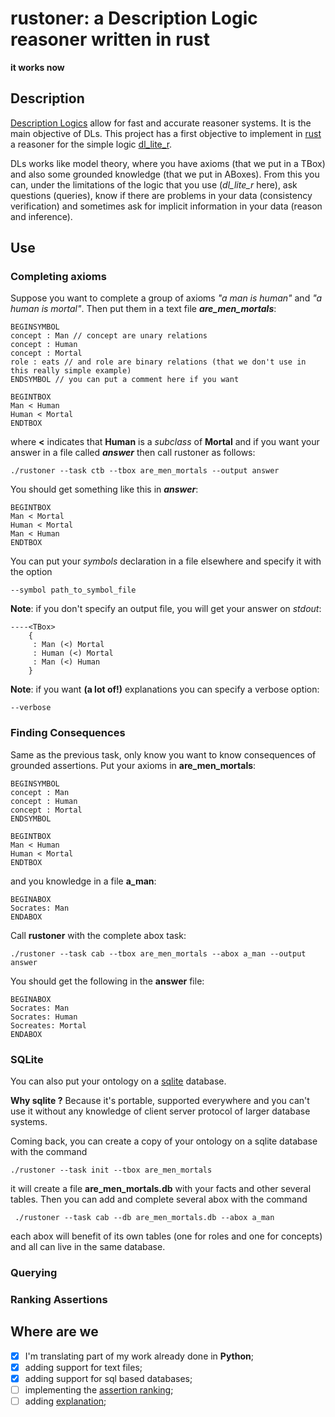 # rustoner: a Description Logic reasoner written in rust
**it works now**

## Description 

[Description Logics](http://dl.kr.org) allow for fast and accurate reasoner systems. It is the main objective of DLs.
This project has a first objective to implement in [rust](https://www.rust-lang.org/) a reasoner for the simple logic
[dl_lite_r](https://link.springer.com/article/10.1007/s10817-007-9078-x).

DLs works like model theory, where you have axioms (that we put in a TBox) and also some grounded knowledge 
(that we put in ABoxes).
From this you can, under the limitations of the logic that you use (*dl_lite_r* here), ask
questions (queries), know if there are problems in your data (consistency verification) and sometimes ask
for implicit information in your data (reason and inference).

## Use

### Completing axioms 
Suppose you want to complete a group of axioms 
_"a man is human"_ and _"a human is mortal"_.
Then put them in a text file *__are_men_mortals__*:
```
BEGINSYMBOL
concept : Man // concept are unary relations
concept : Human
concept : Mortal
role : eats // and role are binary relations (that we don't use in this really simple example)
ENDSYMBOL // you can put a comment here if you want

BEGINTBOX
Man < Human
Human < Mortal
ENDTBOX
```
where **<** indicates that __Human__ is a _subclass_ of __Mortal__
and if you want your answer in a file called *__answer__* then call 
rustoner as follows:
```shell script
./rustoner --task ctb --tbox are_men_mortals --output answer
```

You should get something like this in *__answer__*:
```
BEGINTBOX
Man < Mortal
Human < Mortal
Man < Human
ENDTBOX
```

You can put your *symbols* declaration in a file elsewhere and specify it with
the option
```
--symbol path_to_symbol_file
```

**Note**: if you don't specify an output file, you will get your answer
on _stdout_:
```shell script
----<TBox>
    {
     : Man (<) Mortal
     : Human (<) Mortal
     : Man (<) Human
    }
```

**Note**: if you want __(a lot of!)__ explanations you can specify a 
verbose option:
```
--verbose
```

### Finding Consequences

Same as the previous task, only know you want to know consequences of
grounded assertions. Put your axioms in  **are_men_mortals**:
```
BEGINSYMBOL
concept : Man
concept : Human
concept : Mortal
ENDSYMBOL 

BEGINTBOX
Man < Human
Human < Mortal
ENDTBOX
```

and you knowledge in a file **a_man**:
```
BEGINABOX
Socrates: Man
ENDABOX
```

Call **rustoner** with the complete abox task:
```shell script
./rustoner --task cab --tbox are_men_mortals --abox a_man --output answer
```

You should get the following in the **answer** file:
```
BEGINABOX
Socrates: Man
Socrates: Human
Socreates: Mortal
ENDABOX
```

### SQLite

You can also put your ontology on a [sqlite](https://www.sqlite.org/index.html) database.

__Why sqlite ?__
Because it's portable, supported everywhere and you can't use it without any
knowledge of client server protocol of larger database systems.

Coming back, you can create a copy of your ontology on a sqlite database with the
command 
```
./rustoner --task init --tbox are_men_mortals 
```
it will create a file __are_men_mortals.db__ with your facts and other several tables.
Then you can add and complete several abox with the command 
```
 ./rustoner --task cab --db are_men_mortals.db --abox a_man 
```
each abox will benefit of its own tables (one for roles and one for concepts) and all
can live in the same database.

### Querying

### Ranking Assertions

## Where are we

- [x] I'm translating part of my work already done in __Python__;
- [x] adding support for text files;
- [x] adding support for sql based databases;
- [ ] implementing the [assertion ranking](http://ceur-ws.org/Vol-2663/paper-20.pdf);
- [ ] adding [explanation](https://link.springer.com/chapter/10.1007/978-3-540-88873-4_35);

